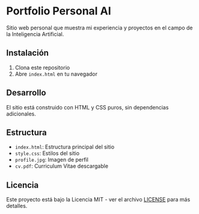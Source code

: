 # Portfolio Personal AI

Sitio web personal que muestra mi experiencia y proyectos en el campo de la Inteligencia Artificial.

## Instalación

1. Clona este repositorio
2. Abre `index.html` en tu navegador

## Desarrollo

El sitio está construido con HTML y CSS puros, sin dependencias adicionales.

## Estructura

- `index.html`: Estructura principal del sitio
- `style.css`: Estilos del sitio
- `profile.jpg`: Imagen de perfil
- `cv.pdf`: Curriculum Vitae descargable

## Licencia

Este proyecto está bajo la Licencia MIT - ver el archivo [LICENSE](LICENSE) para más detalles.
